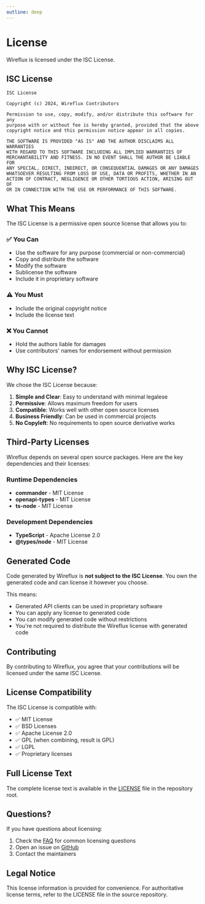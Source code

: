 ```yaml
---
outline: deep
---
```


# License

Wireflux is licensed under the ISC License.

## ISC License

```
ISC License

Copyright (c) 2024, Wireflux Contributors

Permission to use, copy, modify, and/or distribute this software for any
purpose with or without fee is hereby granted, provided that the above
copyright notice and this permission notice appear in all copies.

THE SOFTWARE IS PROVIDED "AS IS" AND THE AUTHOR DISCLAIMS ALL WARRANTIES
WITH REGARD TO THIS SOFTWARE INCLUDING ALL IMPLIED WARRANTIES OF
MERCHANTABILITY AND FITNESS. IN NO EVENT SHALL THE AUTHOR BE LIABLE FOR
ANY SPECIAL, DIRECT, INDIRECT, OR CONSEQUENTIAL DAMAGES OR ANY DAMAGES
WHATSOEVER RESULTING FROM LOSS OF USE, DATA OR PROFITS, WHETHER IN AN
ACTION OF CONTRACT, NEGLIGENCE OR OTHER TORTIOUS ACTION, ARISING OUT OF
OR IN CONNECTION WITH THE USE OR PERFORMANCE OF THIS SOFTWARE.
```

## What This Means

The ISC License is a permissive open source license that allows you to:

### ✅ **You Can**

- Use the software for any purpose (commercial or non-commercial)
- Copy and distribute the software
- Modify the software
- Sublicense the software
- Include it in proprietary software

### ⚠️ **You Must**

- Include the original copyright notice
- Include the license text

### ❌ **You Cannot**

- Hold the authors liable for damages
- Use contributors' names for endorsement without permission

## Why ISC License?

We chose the ISC License because:

1. **Simple and Clear**: Easy to understand with minimal legalese
2. **Permissive**: Allows maximum freedom for users
3. **Compatible**: Works well with other open source licenses
4. **Business Friendly**: Can be used in commercial projects
5. **No Copyleft**: No requirements to open source derivative works

## Third-Party Licenses

Wireflux depends on several open source packages. Here are the key dependencies and their licenses:

### Runtime Dependencies

- **commander** - MIT License
- **openapi-types** - MIT License
- **ts-node** - MIT License

### Development Dependencies

- **TypeScript** - Apache License 2.0
- **@types/node** - MIT License

## Generated Code

Code generated by Wireflux is **not subject to the ISC License**. You own the generated code and can license it however you choose.

This means:

- Generated API clients can be used in proprietary software
- You can apply any license to generated code
- You can modify generated code without restrictions
- You're not required to distribute the Wireflux license with generated code

## Contributing

By contributing to Wireflux, you agree that your contributions will be licensed under the same ISC License.

## License Compatibility

The ISC License is compatible with:

- ✅ MIT License
- ✅ BSD Licenses
- ✅ Apache License 2.0
- ✅ GPL (when combining, result is GPL)
- ✅ LGPL
- ✅ Proprietary licenses

## Full License Text

The complete license text is available in the [LICENSE](https://github.com/ternarysearch/wireflux/blob/main/LICENSE) file in the repository root.

## Questions?

If you have questions about licensing:

1. Check the [FAQ](./faq.md) for common licensing questions
2. Open an issue on [GitHub](https://github.com/ternarysearch/wireflux/issues)
3. Contact the maintainers

## Legal Notice

This license information is provided for convenience. For authoritative license terms, refer to the LICENSE file in the source repository.
